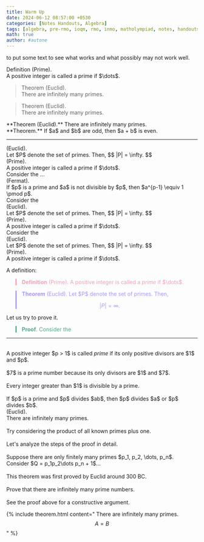 ```yaml
---
title: Warm Up
date: 2024-06-12 08:57:00 +0530
categories: [Notes Handouts, Algebra]
tags: [algebra, pre-rmo, ioqm, rmo, inmo, matholympiad, notes, handouts, lecturenotes]
math: true
author: #autone
---
```


to put some text to see what works and what possibly may not work well.

<div class="blockquote-def">
  <span class="def-title">Definition</span>
  <span class="def-context">(Prime).</span>
  <br>
  A positive integer is called a <span class="def-term">prime</span> if $\dots$.
</div>

<blockquote class="blockquote-custom">
  <span class="bq-title">Theorem</span>
  <span class="bq-context">(Euclid).</span>
  <br>
  There are infinitely many <span class="bq-term">primes</span>.
</blockquote>

<blockquote class="blockquote-theorem">
  <span class="bq-title">Theorem</span>
  <span class="bq-context">(Euclid).</span>
  <br>
  There are infinitely many <span class="bq-term">primes</span>.
</blockquote>

<div class="theorem">
**Theorem (Euclid).** There are infinitely many primes.
</div>

<div class="theorem">
**Theorem.** If $a$ and $b$ are odd, then $a + b$ is even.
</div>

---


<div class="math-blocks">

<div class="theorem-block">
  <span class="block-title"></span>
  <span class="block-context">(Euclid).</span>
  <br>
  Let $P$ denote the set of primes. Then,
  $$
  |P| = \infty.
  $$
</div>

<div class="definition-block">
  <span class="block-title"></span>
  <span class="block-context">(Prime).</span>
  <br>
  A positive integer is called a <span class="block-term">prime</span> if $\dots$.
</div>

<div class="proof-block">
  <span class="block-title"></span>
  Consider the ...
</div>

<div class="theorem-block">
  <span class="block-title"></span>
  <span class="block-context">(Fermat).</span>
  <br>
  If $p$ is a prime and $a$ is not divisible by $p$, then $a^{p-1} \equiv 1 \pmod p$.
</div>


<div class="proof-block">
  <span class="block-title"></span> Consider the
</div>

<div class="theorem-block">
  <span class="block-title"></span>
  <span class="block-context">(Euclid).</span>
  <br>
  Let $P$ denote the set of primes. Then,
  $$
  |P| = \infty.
  $$
</div>

<div class="definition-block">
  <span class="block-title"></span>
  <span class="block-context">(Prime).</span>
  <br>
  A positive integer is called a <span class="block-term">prime</span> if $\dots$.
</div>

</div>


<div class="proof-block">
  <span class="block-title"></span> Consider the
</div>

<div class="theorem-block">
  <span class="block-title"></span>
  <span class="block-context">(Euclid).</span>
  <br>
  Let $P$ denote the set of primes. Then,
  $$
  |P| = \infty.
  $$
</div>

<div class="definition-block">
  <span class="block-title"></span>
  <span class="block-context">(Prime).</span>
  <br>
  A positive integer is called a <span class="block-term">prime</span> if $\dots$.
</div>


A definition:
<blockquote style="border-left: 3px solid #f79eb2; color:#f79eb2; margin-bottom:2px">
<b>Definition</b> (Prime). A positive integer is called a <i>prime</i> if $\dots$.
</blockquote>

<blockquote style="border-left: 3px solid #ac95fc; color:#ac95fc; margin-bottom:2px">
<b>Theorem</b> (Euclid). Let $P$ denote the set of primes. Then, 

$$|P| = \infty.$$
</blockquote>

Let us try to prove it.
<blockquote style="border-left: 3px solid #52a88e; color:#52a88e; margin-bottom:2px">
<b>Proof</b>. Consider the
</blockquote>

---

<div class="math-blocks">

<div class="definition-block">
  <span class="block-title"></span>
  <br>
  A positive integer $p > 1$ is called <em>prime</em> if its only positive divisors are $1$ and $p$.
</div>

<div class="example-block">
  <span class="block-title"></span>
  <br>
  $7$ is a prime number because its only divisors are $1$ and $7$.
</div>

<div class="lemma-block">
  <span class="block-title"></span>
  <br>
  Every integer greater than $1$ is divisible by a prime.
</div>

<div class="proposition-block">
  <span class="block-title"></span>
  <br>
  If $p$ is a prime and $p$ divides $ab$, then $p$ divides $a$ or $p$ divides $b$.
</div>

<div class="theorem-block">
  <span class="block-title"></span>
  <span class="block-context">(Euclid).</span>
  <br>
  There are infinitely many primes.
</div>

<div class="hint-block">
  <span class="block-title"></span>
  <br>
  Try considering the product of all known primes plus one.
</div>

<div class="walkthrough-block">
  <span class="block-title"></span>
  <br>
  Let's analyze the steps of the proof in detail.
</div>

<div class="proof-block">
  <span class="block-title"></span>
  <br>
  Suppose there are only finitely many primes $p_1, p_2, \dots, p_n$. Consider $Q = p_1p_2\dots p_n + 1$...
</div>

<div class="remark-block">
  <span class="block-title"></span>
  <br>
  This theorem was first proved by Euclid around 300 BC.
</div>

<div class="problem-block">
  <span class="block-title"></span>
  <br>
  Prove that there are infinitely many prime numbers.
</div>

<div class="solution-block">
  <span class="block-title"></span>
  <br>
  See the proof above for a constructive argument.
</div>

</div>


{% include theorem.html content="
There are infinitely many primes.
$$
A = B
$$
" %}